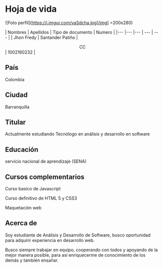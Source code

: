 # Hoja de vida

![Foto perfil](https://i.imgur.com/vaSdcha.jpg[/img] =200x280) 


| Nombres | Apellidos | Tipo de documento | Numero | 
|--- |--- |--- | --- | --- |
| Jhon Fredy |  Santander Patiño | <center>CC</center> | 1002160232 | 

## País
Colombia

## Ciudad
Barranquilla

## Titular
Actualmente estudiando Tecnólogo en análisis y desarrollo en software

## Educación 
servicio nacional de aprendizaje (SENA)

## Cursos complementarios
Curso basico de Javascript

Curso definitivo de HTML 5 y CSS3

Maquetación web


## Acerca de
Soy estudiante de Análisis y Desarrollo de Software, busco oportunidad para adquirir experiencia en desarrollo web.  
  
Busco siempre trabajar en equipo, cooperando con todos y apoyando de la mejor manera posible, para así enriquecerme de conocimiento de los demás y también ensañar.
